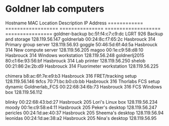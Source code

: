 # Goldner lab computers

Hostname        MAC                  Location          Description             IP Address
============    ==================   ===============   ===================     ================
goldner-backup  bc:5f:f4:c7:c9:dc    LGRT 926          Backup and storage      128.119.56.147
goldnerlab      00:24:8c:f7:65:2c    Hasbrouck 314     Primary group server    128.119.56.93
goggle          50:46:5d:6f:4d:5a    Hasbrouck 314     New compute server      128.119.56.205
magoo           00:1e:c9:58:d8:10    Hasbrouck 314     Windows workstation     128.119.56.248
goldnerlj2015   80:c1:6e:93:56:bf    Hasbrouck 314     Lab printer             128.119.56.250
shelob          00:21:86:2e:2b:d9    Hasbrouck 314     Fluorimeter workstation 128.119.56.225

chimera         b8:ac:6f:7e:e9:b3    Hasbrouck 316     FRET/tracking setup     128.119.56.146
tkfcs           70:71:bc:b0:cb:bb    Hasbrouck 316     Thorlabs FCS setup      dynamic
Goldnerlab\_FCS 00:22:68:34:6b:73    Hasbrouck 316     FCS Windows box         128.119.56.112

blinky          00:22:68:43:bd:27    Hasbrouck 205     Lori's Linux box        128.119.56.234
moody           00:1e:c9:58:e4:11    Hasbrouck 205     Peker's desktop         128.119.56.247
pericles        00:24:1d:ae:40:37    Hasbrouck 205     Sheema's desktop        128.119.56.94
leonidas        00:24:1d:ae:38:a2    Hasbrouck 205     Nina's desktop          128.119.56.95

